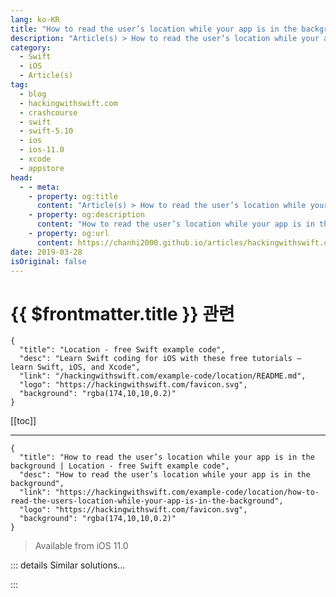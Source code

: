 ```yaml
---
lang: ko-KR
title: "How to read the user’s location while your app is in the background"
description: "Article(s) > How to read the user’s location while your app is in the background"
category:
  - Swift
  - iOS
  - Article(s)
tag: 
  - blog
  - hackingwithswift.com
  - crashcourse
  - swift
  - swift-5.10
  - ios
  - ios-11.0
  - xcode
  - appstore
head:
  - - meta:
    - property: og:title
      content: "Article(s) > How to read the user’s location while your app is in the background"
    - property: og:description
      content: "How to read the user’s location while your app is in the background"
    - property: og:url
      content: https://chanhi2000.github.io/articles/hackingwithswift.com/example-code/location/how-to-look-up-a-location-with-mklocalsearchrequest.html
date: 2019-03-28
isOriginal: false
---
```


# {{ $frontmatter.title }} 관련

```component VPCard
{
  "title": "Location - free Swift example code",
  "desc": "Learn Swift coding for iOS with these free tutorials – learn Swift, iOS, and Xcode",
  "link": "/hackingwithswift.com/example-code/location/README.md",
  "logo": "https://hackingwithswift.com/favicon.svg",
  "background": "rgba(174,10,10,0.2)"
}
```

[[toc]]

---

```component VPCard
{
  "title": "How to read the user’s location while your app is in the background | Location - free Swift example code",
  "desc": "How to read the user’s location while your app is in the background",
  "link": "https://hackingwithswift.com/example-code/location/how-to-read-the-users-location-while-your-app-is-in-the-background",
  "logo": "https://hackingwithswift.com/favicon.svg",
  "background": "rgba(174,10,10,0.2)"
}
```

> Available from iOS 11.0

<!-- TODO: 작성 -->

<!-- 
iOS has had the ability to track locations in the background for some time, but the permission system changed in iOS 8 then again in iOS 11 as Apple has tried to stop unscrupulous apps abusing private information.

Reading the user’s location in the background takes a few steps. First, open your Info.plist file, add key called “Privacy - Location Always and When In Use Usage Description” and "Privacy - Location When In Use Usage Description”, then give both of them whatever text you want to show to users when you ask for their location. They are both required, because iOS always allows user to restrict location access to when your app is in use.

Now open whichever controller you want to use to look for the user’s location, and add this import:

```swift
import CoreLocation
```

You need to tell Swift that your class conforms to the `CLLocationManagerDelegate` protocol so that you can start to receive location updates.

Location tracking is done using the `CLLocationManager` class, which is also responsible for requesting location permission from users. You need to create a property for this in your class so that you can store the active location manager, so add this:

```swift
var locationManager: CLLocationManager?
```

If you're using a view controller, you'll probably want to initialize this property in `viewDidLoad()`, like this:

```swift
override func viewDidLoad() {
    super.viewDidLoad()

    locationManager = CLLocationManager()
    locationManager?.delegate = self
    locationManager?.requestAlwaysAuthorization()
}
```

Once you request permission to use your user's location, they'll see an alert with the message you wrote earlier. When they make a choice you'll get a delegate callback called `didChangeAuthorization`, at which point you can check whether they are authorized you or not:

```swift
func locationManager(_ manager: CLLocationManager, didChangeAuthorization status: CLAuthorizationStatus) {
    if status == .authorizedAlways {
        // you're good to go!
    }
}
```

If you’re able to fall back to using location only when your app is in use, you should add a second check to the code above just in case the user didn’t select the option you wanted.

The final step is to tell Xcode that we want location updates to continue being delivered while the app is in the background. Select your project using the project navigator, then find your app’s target and choose the Capabilities tab. You need to enable Background Modes, then check the box marked “Location updates”.

That’s all the code done now, so you can go ahead and implement the `didUpdateLocations` method and wait for it to be called. Something like this ought to get you started:

```swift
func locationManager(_ manager: CLLocationManager, didUpdateLocations locations: [CLLocation]) {
    if let location = locations.last {
        print("New location is \(location)")
    }
}
```

-->

::: details Similar solutions…

<!--
/example-code/system/how-to-run-code-when-your-app-is-terminated">How to run code when your app is terminated 
/example-code/games/how-to-find-a-touchs-location-in-a-node-using-locationin">How to find a touch's location in a node using location(in:) 
/example-code/uikit/how-to-find-a-touchs-location-in-a-view-with-locationin">How to find a touch's location in a view with location(in:) 
/example-code/uikit/how-to-localize-your-ios-app">How to localize your iOS app 
/quick-start/swiftui/how-to-read-the-users-location-using-locationbutton">How to read the user’s location using LocationButton</a>
-->

:::

